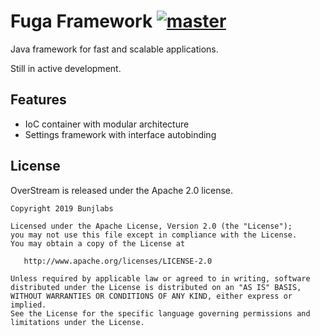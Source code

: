 # Fuga Framework [![master](https://github.com/bunjlabs/fuga/workflows/master/badge.svg)](https://github.com/bunjlabs/fuga/actions/runs/40065560)

Java framework for fast and scalable applications.

Still in active development.

## Features

* IoC container with modular architecture
* Settings framework with interface autobinding

## License

OverStream is released under the Apache 2.0 license.

```
Copyright 2019 Bunjlabs

Licensed under the Apache License, Version 2.0 (the "License");
you may not use this file except in compliance with the License.
You may obtain a copy of the License at

   http://www.apache.org/licenses/LICENSE-2.0

Unless required by applicable law or agreed to in writing, software
distributed under the License is distributed on an "AS IS" BASIS,
WITHOUT WARRANTIES OR CONDITIONS OF ANY KIND, either express or implied.
See the License for the specific language governing permissions and
limitations under the License.
```
